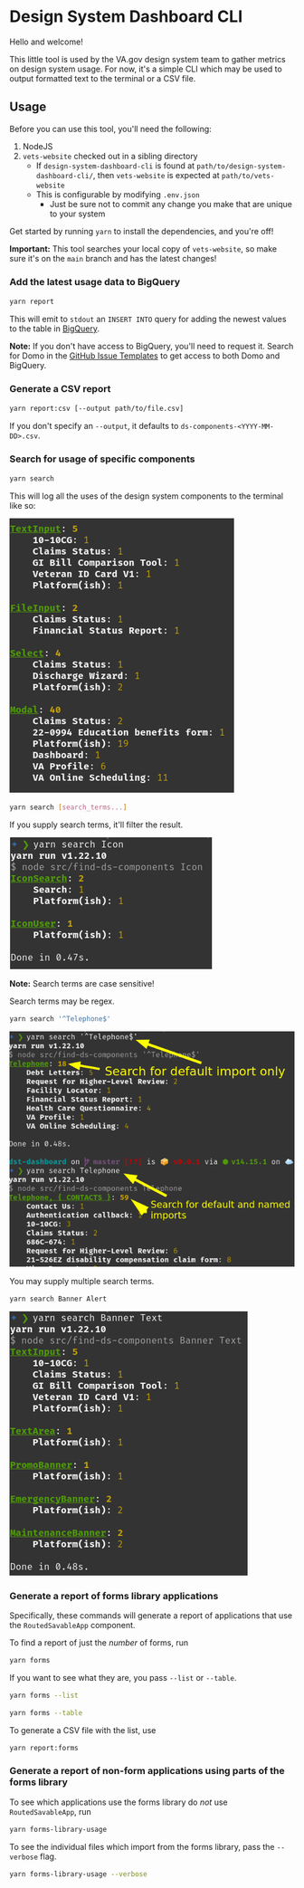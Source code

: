 # Design System Dashboard CLI

Hello and welcome!

This little tool is used by the VA.gov design system team to gather metrics on
design system usage. For now, it's a simple CLI which may be used to output
formatted text to the terminal or a CSV file.

## Usage

Before you can use this tool, you'll need the following:

1. NodeJS
1. `vets-website` checked out in a sibling directory
   - If `design-system-dashboard-cli` is found at
     `path/to/design-system-dashboard-cli/`, then `vets-website` is expected at
     `path/to/vets-website`
   - This is configurable by modifying `.env.json`
     - Just be sure not to commit any change you make that are unique to your system

Get started by running `yarn` to install the dependencies, and you're off!

**Important:** This tool searches your local copy of `vets-website`, so make
sure it's on the `main` branch and has the latest changes!

### Add the latest usage data to BigQuery

```sh
yarn report
```

This will emit to `stdout` an `INSERT INTO` query for adding the newest values
to the table in [BigQuery](https://console.cloud.google.com/bigquery).

**Note:** If you don't have access to BigQuery, you'll need to request it.
Search for Domo in the [GitHub Issue
Templates](https://github.com/department-of-veterans-affairs/va.gov-team/issues/new/choose)
to get access to both Domo and BigQuery.

### Generate a CSV report

```sh
yarn report:csv [--output path/to/file.csv]
```

If you don't specify an `--output`, it defaults to
`ds-components-<YYYY-MM-DD>.csv`.

### Search for usage of specific components

```sh
yarn search
```

This will log all the uses of the design system components to the terminal like
so:

![terminal output](./img/terminal-output.png)

```sh
yarn search [search_terms...]
```

If you supply search terms, it'll filter the result.

![filtered result](./img/filtered-result.png)

**Note:** Search terms are case sensitive!

Search terms may be regex.

```sh
yarn search '^Telephone$'
```

![search by regular expression](./img/regex-search.png)

You may supply multiple search terms.

```sh
yarn search Banner Alert
```

![multiple search terms](./img/multiple-search.png)

### Generate a report of forms library applications

Specifically, these commands will generate a report of applications that use the
`RoutedSavableApp` component.

To find a report of just the _number_ of forms, run

```sh
yarn forms
```

If you want to see what they are, you pass `--list` or `--table`.

```sh
yarn forms --list
```

```sh
yarn forms --table
```

To generate a CSV file with the list, use

```sh
yarn report:forms
```

### Generate a report of non-form applications using parts of the forms library

To see which applications use the forms library do _not_ use `RoutedSavableApp`,
run

```sh
yarn forms-library-usage
```

To see the individual files which import from the forms library, pass the
`--verbose` flag.

```sh
yarn forms-library-usage --verbose
```
